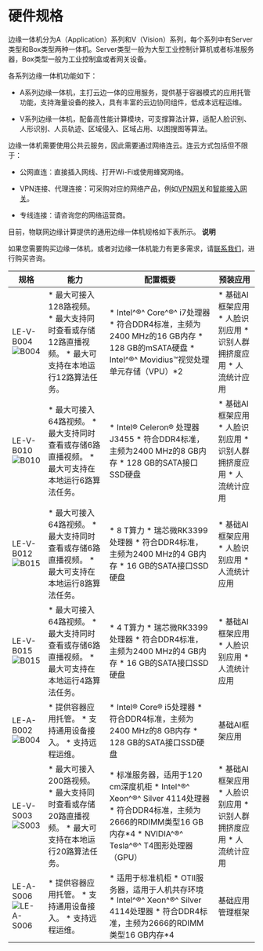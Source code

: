 硬件规格 
=========================

边缘一体机分为A（Application）系列和V（Vision）系列，每个系列中有Server类型和Box类型两种一体机。Server类型一般为大型工业控制计算机或者标准服务器，Box类型一般为工业控制盒或者网关设备。

各系列边缘一体机功能如下：

* A系列边缘一体机，主打云边一体的应用服务，提供基于容器模式的应用托管功能，支持海量设备的接入，具有丰富的云边协同组件，低成本远程运维。

  

* V系列边缘一体机，配备高性能计算模块，可支撑算法计算，适配人脸识别、人形识别、人员轨迹、区域侵入、区域占用、以图搜图等算法。

  




边缘一体机需要使用公共云服务，因此需要通过网络连云。连云方式包括但不限于：

* 公网直连：直接插入网线、打开Wi-Fi或使用蜂窝网络。

  

* VPN连接、代理连接：可采购对应的网络产品，例如[VPN网关](https://www.aliyun.com/product/vpn)和[智能接入网关](https://www.aliyun.com/product/smartag)。

  

* 专线连接：请咨询您的网络运营商。

  




目前，物联网边缘计算提供的通用边缘一体机规格如下表所示。
**说明**

如果您需要购买边缘一体机，或者对边缘一体机能力有更多需求，请[联系我们](https://page.aliyun.com/form/act1752797737/index.htm)，进行购买咨询。


|                                                                  规格                                                                   |                                                                                          能力                                                                                          |                                                                                                                                             配置概要                                                                                                                                             |                                                                                                  预装应用                                                                                                  |
|---------------------------------------------------------------------------------------------------------------------------------------|--------------------------------------------------------------------------------------------------------------------------------------------------------------------------------------|----------------------------------------------------------------------------------------------------------------------------------------------------------------------------------------------------------------------------------------------------------------------------------------------|--------------------------------------------------------------------------------------------------------------------------------------------------------------------------------------------------------|
| LE-V-B004![B004 ](https://static-aliyun-doc.oss-accelerate.aliyuncs.com/assets/img/zh-CN/3651937061/p176717.png)                      | * 最大可接入128路视频。   * 最大支持同时查看或存储12路直播视频。   * 最大可支持在本地运行12路算法任务。    | * Intel^®^ Core^®^ i7处理器   * 符合DDR4标准，主频为2400 MHz的16 GB内存   * 128 GB的mSATA硬盘   * Intel^®^ Movidius™视觉处理单元存储（VPU）\*2                     | * 基础AI框架应用   * 人脸识别应用   * 识别人群拥挤度应用   * 人流统计应用    |
| LE-V-B010 ![B010](https://static-aliyun-doc.oss-accelerate.aliyuncs.com/assets/img/zh-CN/3651937061/p188849.png)      | * 最大可接入64路视频。   * 最大支持同时查看或存储6路直播视频。   * 最大可支持在本地运行6路算法任务。       | * Intel® Celeron® 处理器J3455   * 符合DDR4标准，主频为2400 MHz的8 GB内存   * 128 GB的SATA接口SSD硬盘                                                                                        | * 基础AI框架应用   * 人脸识别应用   * 识别人群拥挤度应用   * 人流统计应用    |
| LE-V-B012 ![B015 ](https://static-aliyun-doc.oss-accelerate.aliyuncs.com/assets/img/zh-CN/4651937061/p188848.png)     | * 最大可接入64路视频。   * 最大支持同时查看或存储6路直播视频。   * 最大可支持在本地运行8路算法任务。       | * 8 T算力   * 瑞芯微RK3399处理器   * 符合DDR4标准，主频为2400 MHz的4 GB内存   * 16 GB的SATA接口SSD硬盘                                                          | * 基础AI框架应用   * 人脸识别应用   * 人流统计应用                                                   |
| LE-V-B015 ![B015](https://static-aliyun-doc.oss-accelerate.aliyuncs.com/assets/img/zh-CN/4651937061/p188848.png)      | * 最大可接入64路视频。   * 最大支持同时查看或存储6路直播视频。   * 最大可支持在本地运行4路算法任务。       | * 4 T算力   * 瑞芯微RK3399处理器   * 符合DDR4标准，主频为2400 MHz的4 GB内存   * 16 GB的SATA接口SSD硬盘                                                          | * 基础AI框架应用   * 人脸识别应用   * 人流统计应用                                                   |
| LE-A-B002![B004 ](https://static-aliyun-doc.oss-accelerate.aliyuncs.com/assets/img/zh-CN/3651937061/p176717.png)      | * 提供容器应用托管。   * 支持通用设备接入。   * 支持远程运维。                            | * Intel® Core® i5处理器   * 符合DDR4标准，主频为2400 MHz的8 GB内存   * 128 GB的SATA接口SSD硬盘                                                                                              | 基础AI框架应用                                                                                                                                                                                               |
| LE-V-S003 ![S003 ](https://static-aliyun-doc.oss-accelerate.aliyuncs.com/assets/img/zh-CN/4651937061/p176718.png)     | * 最大可接入200路视频。   * 最大支持同时查看或存储20路直播视频。   * 最大可支持在本地运行20路算法任务。    | * 标准服务器，适用于120 cm深度机柜   * Intel^®^ Xeon^®^ Silver 4114处理器   * 符合DDR4标准，主频为2666的RDIMM类型16 GB内存\*4   * NVIDIA^®^ Tesla^®^ T4图形处理器（GPU）    | * 基础AI框架应用   * 人脸识别应用   * 识别人群拥挤度应用   * 人流统计应用    |
| LE-A-S006 ![LE-A-S006](https://static-aliyun-doc.oss-accelerate.aliyuncs.com/assets/img/zh-CN/8612479061/p208599.png) | * 提供容器应用托管。   * 支持通用设备接入。   * 支持远程运维。                            | * 适用于标准机柜   * OTII服务器，适用于人机共存环境   * Intel^®^ Xeon^®^ Silver 4114处理器   * 符合DDR4标准，主频为2666的RDIMM类型16 GB内存\*4                              | 基础应用管理框架                                                                                                                                                                                               |


